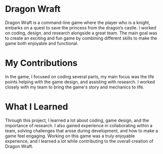 
# Dragon Wraft
Dragon Wraft is a command-line game where the player who is a knight, embarks on a quest to save the princess from the dragon’s castle. I worked on coding, design, and research alongside a great team. The main goal was to create an exciting and fun game by combining different skills to make the game both enjoyable and functional.
# My Contributions
In the game, I focused on coding several parts, my main focus was the life points helping with the game design, and assisting with research. I worked closely with my team to bring the game's story and mechanics to life.
# What I Learned
Through this project, I learned a lot about coding, game design, and the importance of research. I also gained experience in collaborating within a team, solving challenges that arose during development, and how to make a game feel engaging. Working on this game was a truly enjoyable experience, and I learned a lot while contributing to the overall creation of Dragon Wraft.
